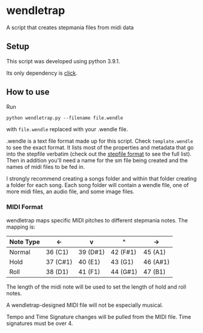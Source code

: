 # wendletrap
A script that creates stepmania files from midi data

## Setup
This script was developed using python 3.9.1.

Its only dependency is [click](https://click.palletsprojects.com/en/8.0.x/quickstart/).

## How to use
Run
```
python wendletrap.py --filename file.wendle
```
with `file.wendle` replaced with your .wendle file.

.wendle is a text file format made up for this script. Check `template.wendle` to see the exact format. It lists most of the properties and metadata that go into the stepfile verbatim (check out the [stepfile format](https://github.com/stepmania/stepmania/wiki/sm) to see the full list). Then in addition you'll need a name for the sm file being created and the names of midi files to be fed in.

I strongly recommend creating a songs folder and within that folder creating a folder for each song. Each song folder will contain a wendle file, one of more midi files, an audio file, and some image files.

### MIDI Format

wendletrap maps specific MIDI pitches to different stepmania notes. The mapping is:

Note Type | <- | v | ^ | ->
--------- | -- | - | - | --
Normal | 36 (C1) | 39 (D#1) | 42 (F#1) | 45 (A1)
Hold | 37 (C#1) | 40 (E1) | 43 (G1) | 46 (A#1)
Roll | 38 (D1) | 41 (F1) | 44 (G#1) | 47 (B1)

The length of the midi note will be used to set the length of hold and roll notes.

A wendletrap-designed MIDI file will not be especially musical.

Tempo and Time Signature changes will be pulled from the MIDI file. Time signatures must be over 4.
